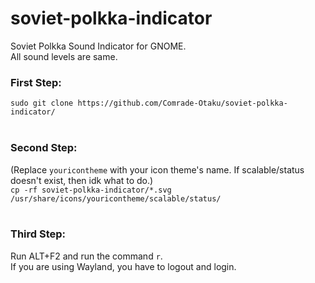 # soviet-polkka-indicator
Soviet Polkka Sound Indicator for GNOME.<br />
All sound levels are same.
### First Step: <br />
`sudo git clone https://github.com/Comrade-Otaku/soviet-polkka-indicator/`<br /> <br />
### Second Step: 
(Replace `youricontheme` with your icon theme's name. If scalable/status doesn't exist, then idk what to do.)<br />
`cp -rf soviet-polkka-indicator/*.svg /usr/share/icons/youricontheme/scalable/status/`<br /> <br />
### Third Step:<br />
Run ALT+F2 and run the command  `r`.<br />If you are using Wayland, you have to logout and login.
